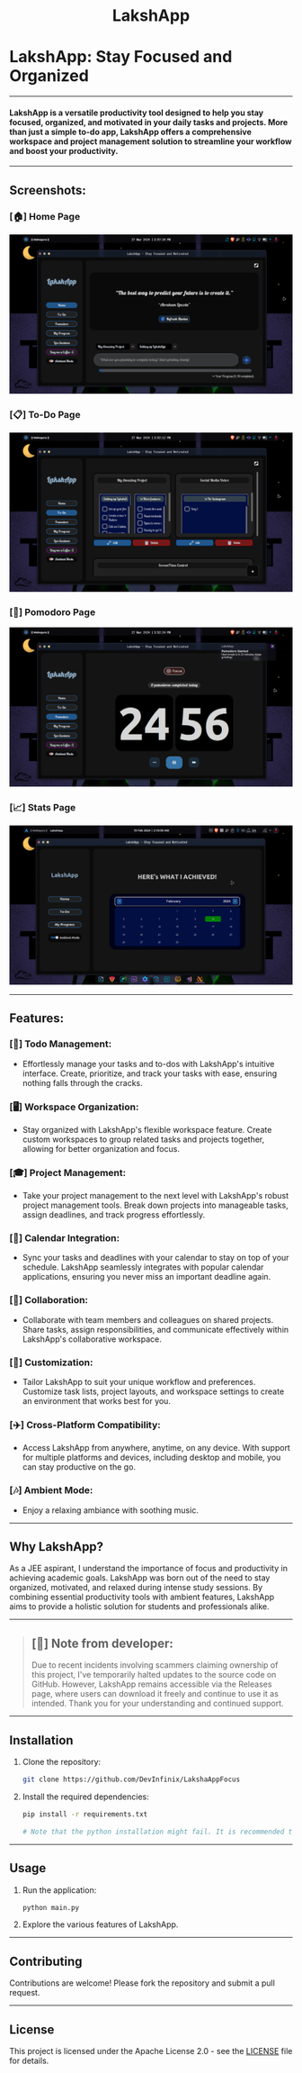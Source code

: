 <h1 align="center"><strong>LakshApp</strong></h1>

# LakshApp: Stay Focused and Organized

---

#### LakshApp is a versatile productivity tool designed to help you stay focused, organized, and motivated in your daily tasks and projects. More than just a simple to-do app, LakshApp offers a comprehensive workspace and project management solution to streamline your workflow and boost your productivity.

---

## Screenshots:

### [🏠] Home Page
![Home Page](./images/home-v2.png)

### [📋] To-Do Page
![ToDo Page](./images/to-do-v2.png)

### [🎁] Pomodoro Page
![Pomooro Page](./images/pomodoro-v2.png)

### [📈] Stats Page
![Stats Page](./images/my_progress.png)

---

## Features:

### [📝] Todo Management:
- Effortlessly manage your tasks and to-dos with LakshApp's intuitive interface. Create, prioritize, and track your tasks with ease, ensuring nothing falls through the cracks.

### [🖥️] Workspace Organization:
- Stay organized with LakshApp's flexible workspace feature. Create custom workspaces to group related tasks and projects together, allowing for better organization and focus.

### [🎓] Project Management:
- Take your project management to the next level with LakshApp's robust project management tools. Break down projects into manageable tasks, assign deadlines, and track progress effortlessly.

### [📅] Calendar Integration:
- Sync your tasks and deadlines with your calendar to stay on top of your schedule. LakshApp seamlessly integrates with popular calendar applications, ensuring you never miss an important deadline again.

### [🤝] Collaboration:
- Collaborate with team members and colleagues on shared projects. Share tasks, assign responsibilities, and communicate effectively within LakshApp's collaborative workspace.

### [💎] Customization:
- Tailor LakshApp to suit your unique workflow and preferences. Customize task lists, project layouts, and workspace settings to create an environment that works best for you.

### [✈️] Cross-Platform Compatibility:
- Access LakshApp from anywhere, anytime, on any device. With support for multiple platforms and devices, including desktop and mobile, you can stay productive on the go.

### [🎶] Ambient Mode:
- Enjoy a relaxing ambiance with soothing music.

---

## Why LakshApp?

As a JEE aspirant, I understand the importance of focus and productivity in achieving academic goals. LakshApp was born out of the need to stay organized, motivated, and relaxed during intense study sessions. By combining essential productivity tools with ambient features, LakshApp aims to provide a holistic solution for students and professionals alike.

---

> ## [📝] Note from developer: 
> Due to recent incidents involving scammers claiming ownership of this project, I've temporarily halted updates to the source code on GitHub. However, LakshApp remains accessible via the Releases page, where users can download it freely and continue to use it as intended. Thank you for your understanding and continued support.

---

## Installation

1. Clone the repository:
    ```sh
    git clone https://github.com/DevInfinix/LakshaAppFocus
    ```
2. Install the required dependencies:
    ```sh
    pip install -r requirements.txt
    ```
    ```py
    # Note that the python installation might fail. It is recommended to install the app via the *Releases* page. Please read the *Note from Developer*!
    ```

---

## Usage

1. Run the application:
    ```sh
    python main.py
    ```
2. Explore the various features of LakshApp.

---

## Contributing

Contributions are welcome! Please fork the repository and submit a pull request.

---

## License

This project is licensed under the Apache License 2.0 - see the [LICENSE](LICENSE) file for details.
